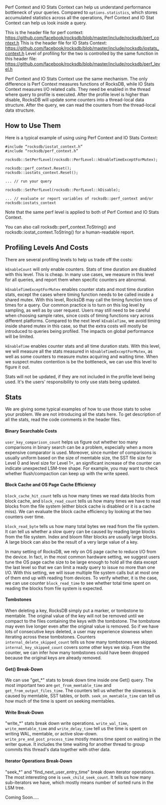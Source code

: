 Perf Context and IO Stats Context can help us understand performance bottleneck of your queries. Compared to `options.statistics`, which stores accumulated statistics across all the operations, Perf Context and IO Stat Context can help us look inside a query.

This is the header file for perf context: https://github.com/facebook/rocksdb/blob/master/include/rocksdb/perf_context.h
This is the header file for IO Stats Context: https://github.com/facebook/rocksdb/blob/master/include/rocksdb/iostats_context.h
Level of profiling for the two is controlled by the same function in this header file: https://github.com/facebook/rocksdb/blob/master/include/rocksdb/perf_level.h

Perf Context and IO Stats Context use the same mechanism. The only difference is Perf Context measures functions of RocksDB, while IO Stats Context measures I/O related calls. They need be enabled in the thread where query to profile is executed. After the profile level is higher than disable, RocksDB will update some counters into a thread-local data structure. After the query, we can read the counters from the thread-local data structure.

## How to Use Them
Here is a typical example of using using Perf Context and IO Stats Context:

``` 
#include “rocksdb/iostat_context.h”
#include “rocksdb/perf_context.h”

rocksdb::SetPerfLevel(rocksdb::PerfLevel::kEnableTimeExceptForMutex);

rocksdb::perf_context.Reset();
rocksdb::iostats_context.Reset();

... // run your query

rocksdb::SetPerfLevel(rocksdb::PerfLevel::kDisable);

... // evaluate or report variables of rocksdb::perf_context and/or rocksdb:iostats_context
```
Note that the same perf level is applied to both of Perf Context and IO Stats Context.

You can also call rocksdb::perf_context.ToString() and rocksdb::iostat_context.ToString() for a human-readable report.

## Profiling Levels And Costs

There are several profiling levels to help us trade off the costs:

`kEnableCount` will only enable counters. Stats of time duration are disabled with this level. This is cheap. In many use cases, we measure in this level for all queries, and report them when specific counters are abnormal.

`kEnableTimeExceptForMutex` enables counter stats and most time duration stats, except the cases where timing function needs to be called inside a shared mutex. With this level, RocksDB may call the timing function tons of times for a query. Our common practice is to turn on this log level by sampling, as well as by user request. Users may still need to be careful when choosing sample rates, since costs of timing functions vary across different platforms. Compared to the next level `kEnableTime`, we avoid timing inside shared mutex in this case, so that the extra costs will mostly be introduced to queries being profiled. The impacts on global performance will be limited.

`kEnableTime` enables counter stats and all time duration stats. With this level, we will measure all the stats measured in `kEnableTimeExceptForMutex`, as well as some counters to measure mutex acquiring and waiting time. When we suspect mutex contention is be the bottleneck, we can use this level to figure it out.

Stats will not be updated, if they are not included in the profile level being used. It's the users' responsibility to only use stats being updated. 

## Stats
We are giving some typical examples of  how to use those stats to solve your problem. We are not introducing all the stats here. To get description of all the stats, read the code comments in the header files.

#### Binary Searchable Costs
`user_key_comparison_count` helps us figure out whether too many comparisons in binary search can be a problem, especially when a more expensive comparator is used. Moreover, since number of comparisons is usually uniform based on the size of memtable size, the SST file size for Level 0 and level size for Level 1+, an significant increase of the counter can indicate unexpected LSM-tree shape. For example, you may want to check whether flush/compaction can keep up with the write speed.

#### Block Cache and OS Page Cache Efficiency
`block_cache_hit_count` tells us how many times we read data blocks from block cache, and `block_read_count` tells us how many times we have to read blocks from the file system (either block cache is disabled or it is a cache miss). We can evaluate the block cache efficiency by looking at the two counters over time.

`block_read_byte` tells us how many total bytes we read from the file system. It can tell us whether a slow query can be caused by reading large blocks from the file system. Index and bloom filter blocks are usually large blocks. A large block can also be the result of a very large value of a key.

In many setting of RocksDB, we rely on OS page cache to reduce I/O from the device. In fact, in the most common hardware setting, we suggest users tune the OS page cache size to be large enough to hold all the data except the last level so that we can limit a ready query to issue no more than one I/O. With this setting, we will issue multiple file system calls but at most one of them end up with reading from devices. To verify whether, it is the case, we can use counter `block_read_time` to see whether total time spent on reading the blocks from file system is expected.

#### Tombstones
When deleting a key, RocksDB simply put a marker, or tombstone to memtable. The original value of the key will not be removed until we compact to the files containing the keys with the tombstone. The tombstone may even live longer even after the original value is removed. So if we have lots of consecutive keys deleted, a user may experience slowness when iterating across these tombstones. Counters `internal_delete_skipped_count` tells us how many tombstones we skipped. `internal_key_skipped_count` covers some other keys we skip. From the counter, we can infer how many tombstones could have been dropped because the original keys are already removed.

#### Get() Break-Down
We can use "get_*" stats to break down time inside one Get() query. The most important two are `get_from_memtable_time` and `get_from_output_files_time`. The counters tell us whether the slowness is caused by memtable, SST tables, or both. `seek_on_memtable_time` can tell us how much of the time is spent on seeking memtables.

#### Write Break-Down
"write_*" stats break down write operations. `write_wal_time`, `write_memtable_time` and `write_delay_time` tell us the time is spent on writing WAL, memtable, or active slow-down. `write_pre_and_post_process_time` mostly means time spent on waiting in the writer queue. It includes the time waiting for another thread to group commits this thread's data together with other data.

#### Iterator Operations Break-Down
"seek_*" and "find_next_user_entry_time" break down iterator operations. The most interesting one is `seek_child_seek_count`. It tells us how many sub-iterators we have, which mostly means number of sorted runs in the LSM tree.


Coming Soon.....